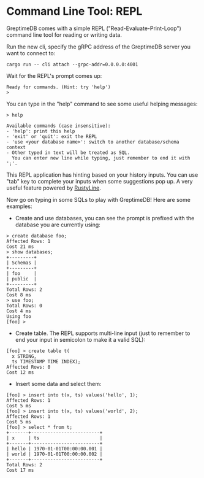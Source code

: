 # Command Line Tool: REPL

GreptimeDB comes with a simple REPL ("Read-Evaluate-Print-Loop") command line tool for reading or writing data.

Run the new cli, specify the gRPC address of the GreptimeDB server you want to connect to:

```shell
cargo run -- cli attach --grpc-addr=0.0.0.0:4001 
```

Wait for the REPL's prompt comes up:

```text
Ready for commands. (Hint: try 'help')
> 
```

You can type in the "help" command to see some useful helping messages:

```text
> help

Available commands (case insensitive):
- 'help': print this help
- 'exit' or 'quit': exit the REPL
- 'use <your database name>': switch to another database/schema context
- Other typed in text will be treated as SQL.
  You can enter new line while typing, just remember to end it with ';'.
```

This REPL application has hinting based on your history inputs. You can use "tab" key to complete your inputs when some suggestions pop up. A very useful feature powered by [RustyLine](https://crates.io/crates/rustyline).

Now go on typing in some SQLs to play with GreptimeDB! Here are some examples:

- Create and use databases, you can see the prompt is prefixed with the database you are currently using:

```text
> create database foo;
Affected Rows: 1
Cost 21 ms
> show databases;
+---------+
| Schemas |
+---------+
| foo     |
| public  |
+---------+
Total Rows: 2
Cost 8 ms
> use foo;
Total Rows: 0
Cost 4 ms
Using foo
[foo] >
```
- Create table. The REPL supports multi-line input (just to remember to end your input in semicolon to make it a valid SQL):
```text
[foo] > create table t(
  x STRING, 
  ts TIMESTAMP TIME INDEX);
Affected Rows: 0
Cost 12 ms
```
- Insert some data and select them:
```text
[foo] > insert into t(x, ts) values('hello', 1);
Affected Rows: 1
Cost 5 ms
[foo] > insert into t(x, ts) values('world', 2);
Affected Rows: 1
Cost 5 ms
[foo] > select * from t;
+-------+-------------------------+
| x     | ts                      |
+-------+-------------------------+
| hello | 1970-01-01T00:00:00.001 |
| world | 1970-01-01T00:00:00.002 |
+-------+-------------------------+
Total Rows: 2
Cost 17 ms
```

